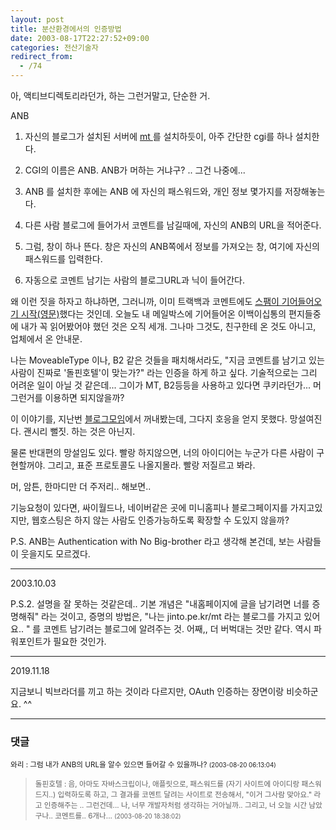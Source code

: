 ```yaml
---
layout: post
title: 분산환경에서의 인증방법
date: 2003-08-17T22:27:52+09:00
categories: 전산기술자
redirect_from:
  - /74
---
```


아, 액티브디렉토리라던가, 하는 그런거말고, 단순한 거.

ANB

1. 자신의 블로그가 설치된 서버에 <a href="http://www.movabletype.org/">mt </a>를 설치하듯이, 아주 간단한 cgi를 하나 설치한다.

2. CGI의 이름은 ANB. ANB가 머하는 거냐구? .. 그건 나중에...

3. ANB 를 설치한 후에는 ANB 에 자신의 패스워드와, 개인 정보 몇가지를 저장해놓는다.

4. 다른 사람 블로그에 들어가서 코멘트를 남길때에, 자신의 ANB의 URL을 적어준다.

5. 그럼, 창이 하나 뜬다. 창은 자신의 ANB쪽에서 정보를 가져오는 창, 여기에 자신의 패스워드를 입력한다.

5. 자동으로 코멘트 남기는 사람의 블로그URL과 닉이 들어간다.

왜 이런 짓을 하자고 하냐하면, 그러니까, 이미 트랙백과 코멘트에도 <a href="http://www.docuverse.com/blog/donpark/2003/08/17.html#a820">스팸이 기어들어오기 시작(영문)</a>했다는 것인데. 오늘도 내 메일박스에 기어들어온 이백이십통의 편지들중에 내가 꼭 읽어봤어야 했던 것은 오직 세개. 그나마 그것도, 친구한테 온 것도 아니고, 업체에서 온 안내문.

나는 MoveableType 이나, B2 같은 것들을 패치해서라도, "지금 코멘트를 남기고 있는 사람이 진짜로 '돌핀호텔'이 맞는가?" 라는 인증을 하게 하고 싶다. 기술적으로는 그리 어려운 일이 아닐 것 같은데... 그이가 MT, B2등등을 사용하고 있다면 쿠키라던가... 머 그런거를 이용하면 되지않을까?

이 이야기를, 지난번 <a href="http://hochan.net/archives/2003/08/000359.html">블로그모임</a>에서 꺼내봤는데, 그다지 호응을 얻지 못했다. 망설여진다. 괜시리 뻘짓. 하는 것은 아닌지.

물론 반대편의 망설임도 있다. 빨랑 하지않으면, 너의 아이디어는 누군가 다른 사람이 구현할꺼야. 그리고, 표준 프로토콜도 나올지몰라. 빨랑 저질르고 봐라.

머, 암튼, 한마디만 더 주저리.. 해보면..

기능요청이 있다면, 싸이월드나, 네이버같은 곳에 미니홈피나 블로그페이지를 가지고있지만, 웹호스팅은 하지 않는 사람도 인증가능하도록 확장할 수 도있지 않을까?

P.S. ANB는 Authentication with No Big-brother 라고 생각해 본건데, 보는 사람들이 웃을지도 모르겠다.

----

2003.10.03

P.S.2. 설명을 잘 못하는 것같은데.. 기본 개념은 "내홈페이지에 글을 남기려면 너를 증명해줘" 라는 것이고, 증명의 방법은, "나는 jinto.pe.kr/mt 라는 블로그를 가지고 있어요.. " 를 코멘트 남기려는 블로그에 알려주는 것. 어째,, 더 버벅대는 것만 같다. 역시 파워포인트가 필요한 것인가.

---

2019.11.18

지금보니 빅브라더를 끼고 하는 것이라 다르지만, OAuth 인증하는 장면이랑 비슷하군요. ^^


* * *

### 댓글



<!--- cmt:157 --->
<!--- mail: --->
<!--- parent:0 --->

<small>와리 : 그럼 내가 ANB의 URL을 알수 있으면 들어갈 수 있을까나? <small>(2003-08-20 06:13:04)</small></small>


<!--- cmt:158 --->
<!--- mail: --->
<!--- parent:0 --->

> <small>돌핀호텔 : 음, 아마도 자바스크립이나, 애플릿으로, 패스워드를 (자기 사이트에 아이디랑 패스워드지..) 입력하도록 하고, 그 결과를 코멘트 달려는 사이트로 전송해서, "이거 그사람 맞아요." 라고 인증해주는 .. 그런건데...   나, 너무 개발자처럼 생각하는 거아닐까..  그리고, 너 오늘 시간 남았구나.. 코멘트를.. 6개나... <small>(2003-08-20 18:38:02)</small></small>

